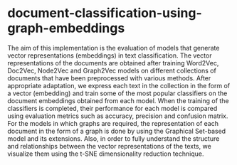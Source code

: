 # document-classification-using-graph-embeddings

The aim of this implementation is the evaluation of models that generate vector representations (embeddings) in text classification. The vector representations of the documents are
obtained after training Word2Vec, Doc2Vec, Node2Vec and Graph2Vec models on different collections of documents that have been preprocessed with various methods. After appropriate adaptation, we express each text in the collection in the form of a vector (embedding) and train some of the most popular classifiers on the document embeddings obtained from each model. When the training of the classifiers is completed, their performance for each model is compared using evaluation metrics such as accuracy, precision and confusion matrix. For the models in which graphs are required, the representation of each document in the form of a graph is done by using the Graphical Set-based model and its extensions. Also, in order to fully understand the structure and relationships between the vector representations of the texts, we visualize them using the t-SNE dimensionality reduction technique.
